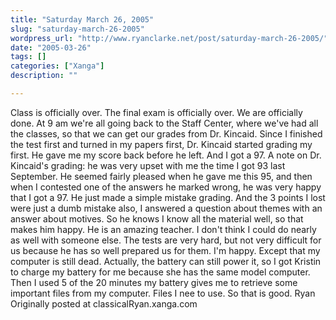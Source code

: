 ```yaml
---
title: "Saturday March 26, 2005"
slug: "saturday-march-26-2005"
wordpress_url: "http://www.ryanclarke.net/post/saturday-march-26-2005/"
date: "2005-03-26"
tags: []
categories: ["Xanga"]
description: ""

---
```


Class is officially over. The final exam is officially over. We are officially done. At 9 am we're all going back to the Staff Center, where we've had all the classes, so that we can get our grades from Dr. Kincaid. Since I finished the test first and turned in my papers first, Dr. Kincaid started grading my first. He gave me my score back before he left. And I got a 97. A note on Dr. Kincaid's grading: he was very upset with me the time I got 93 last September. He seemed fairly pleased when he gave me this 95, and then when I contested one of the answers he marked wrong, he was very happy that I got a 97. He just made a simple mistake grading. And the 3 points I lost were just a dumb mistake also, I answered a question about themes with an answer about motives. So he knows I know all the material well, so that makes him happy. He is an amazing teacher. I don't think I could do nearly as well with someone else. The tests are very hard, but not very difficult for us because he has so well prepared us for them.
 I'm happy.
 Except that my computer is still dead. Actually, the battery can still power it, so I got Kristin to charge my battery for me because she has the same model computer. Then I used 5 of the 20 minutes my battery gives me to retrieve some important files from my computer. Files I nee to use. So that is good.
 Ryan
Originally posted at classicalRyan.xanga.com
